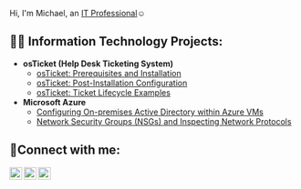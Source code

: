 Hi, I'm Michael, an <a href="https://linkedin.com/in/Josh">IT Professional</a>☺</h1>

<h2>👨‍💻 Information Technology Projects:</h2>

- <b>osTicket (Help Desk Ticketing System)</b>
  - [osTicket: Prerequisites and Installation](https://github.com/michaelhenriquez1/osTicket-Prerequisites-and-Installation)
  - [osTicket: Post-Installation Configuration](https://github.com/michaelhenriquez1/osTicket-Post-Installation-Configuration)
  - [osTicket: Ticket Lifecycle Examples](https://github.com/michaelhenriquez1/osTicket-Ticket-Lifecycle-Examples/)
- <b>Microsoft Azure</b>
  - [Configuring On-premises Active Directory within Azure VMs](https://github.com/michaelhenriquez1/Configuring-On-premises-Active-Directory-within-Azure-VMs)
  - [Network Security Groups (NSGs) and Inspecting Network Protocols](https://github.com/michaelhenriquez1/Network-Security-Groups-NSGs-and-Inspecting-Network-Protocols)

<h2>🤳Connect with me:</h2>

[<img align="left" alt="Josh | Twitter" width="22px" src="https://cdn.jsdelivr.net/npm/simple-icons@v3/icons/twitter.svg" />][twitter]
[<img align="left" alt="Josh | LinkedIn" width="22px" src="https://cdn.jsdelivr.net/npm/simple-icons@v3/icons/linkedin.svg" />][linkedin]
[<img align="left" alt="Josh | Instagram" width="22px" src="https://cdn.jsdelivr.net/npm/simple-icons@v3/icons/instagram.svg" />][instagram]

[twitter]: https://twitter.com/Josh
[instagram]: https://www.instagram.com/Josh
[linkedin]: https://linkedin.com/in/Josh
